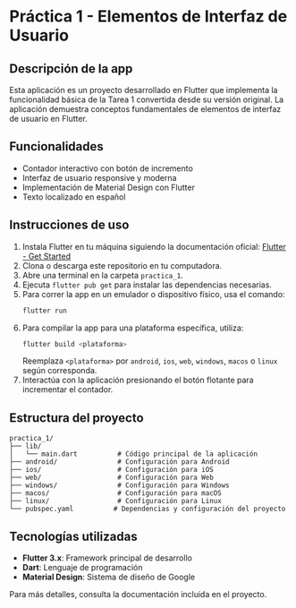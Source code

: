 # Práctica 1 - Elementos de Interfaz de Usuario

## Descripción de la app
Esta aplicación es un proyecto desarrollado en Flutter que implementa la funcionalidad básica de la Tarea 1 convertida desde su versión original. La aplicación demuestra conceptos fundamentales de elementos de interfaz de usuario en Flutter.

## Funcionalidades
- Contador interactivo con botón de incremento
- Interfaz de usuario responsive y moderna
- Implementación de Material Design con Flutter
- Texto localizado en español

## Instrucciones de uso
1. Instala Flutter en tu máquina siguiendo la documentación oficial: [Flutter - Get Started](https://docs.flutter.dev/get-started/install)
2. Clona o descarga este repositorio en tu computadora.
3. Abre una terminal en la carpeta `practica_1`.
4. Ejecuta `flutter pub get` para instalar las dependencias necesarias.
5. Para correr la app en un emulador o dispositivo físico, usa el comando:
	```sh
	flutter run
	```
6. Para compilar la app para una plataforma específica, utiliza:
	```sh
	flutter build <plataforma>
	```
	Reemplaza `<plataforma>` por `android`, `ios`, `web`, `windows`, `macos` o `linux` según corresponda.
7. Interactúa con la aplicación presionando el botón flotante para incrementar el contador.

## Estructura del proyecto
```
practica_1/
├── lib/
│   └── main.dart          # Código principal de la aplicación
├── android/               # Configuración para Android
├── ios/                   # Configuración para iOS
├── web/                   # Configuración para Web
├── windows/               # Configuración para Windows
├── macos/                 # Configuración para macOS
├── linux/                 # Configuración para Linux
└── pubspec.yaml          # Dependencias y configuración del proyecto
```

## Tecnologías utilizadas
- **Flutter 3.x**: Framework principal de desarrollo
- **Dart**: Lenguaje de programación
- **Material Design**: Sistema de diseño de Google

Para más detalles, consulta la documentación incluida en el proyecto.